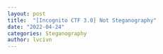 ```yaml
--- 
layout: post 
title:  "[Incognito CTF 3.0] Not Steganography"
date: "2022-04-24" 
categories: Steganography
author: lvcivn
---
```



